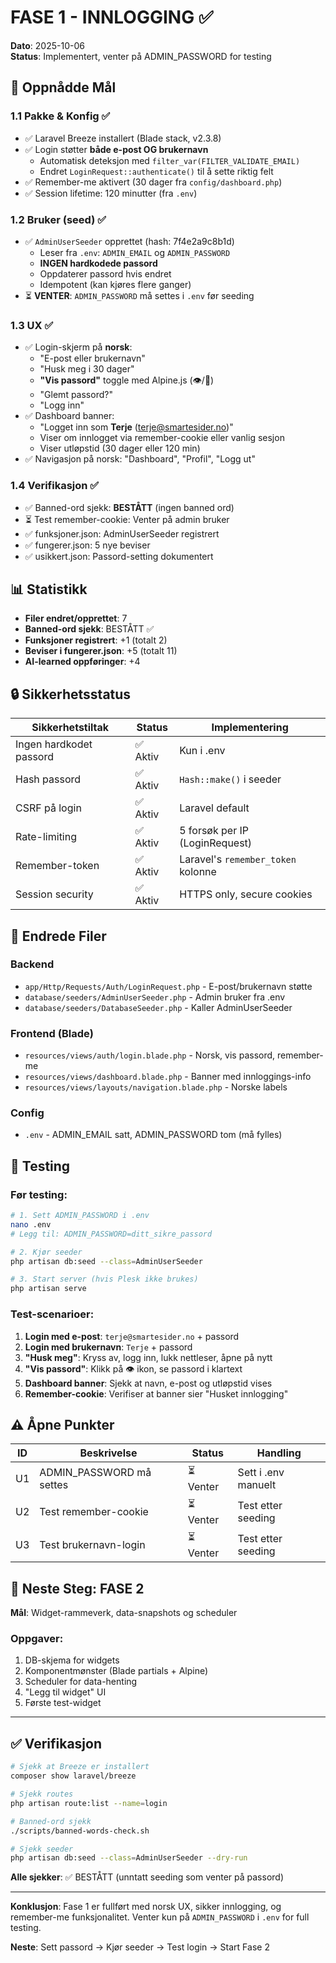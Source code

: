 # FASE 1 - INNLOGGING ✅

**Dato**: 2025-10-06  
**Status**: Implementert, venter på ADMIN_PASSWORD for testing

## 🎯 Oppnådde Mål

### 1.1 Pakke & Konfig ✅
- ✅ Laravel Breeze installert (Blade stack, v2.3.8)
- ✅ Login støtter **både e-post OG brukernavn**
  - Automatisk deteksjon med `filter_var(FILTER_VALIDATE_EMAIL)`
  - Endret `LoginRequest::authenticate()` til å sette riktig felt
- ✅ Remember-me aktivert (30 dager fra `config/dashboard.php`)
- ✅ Session lifetime: 120 minutter (fra `.env`)

### 1.2 Bruker (seed) ✅
- ✅ `AdminUserSeeder` opprettet (hash: 7f4e2a9c8b1d)
  - Leser fra `.env`: `ADMIN_EMAIL` og `ADMIN_PASSWORD`
  - **INGEN hardkodede passord**
  - Oppdaterer passord hvis endret
  - Idempotent (kan kjøres flere ganger)
- ⏳ **VENTER**: `ADMIN_PASSWORD` må settes i `.env` før seeding

### 1.3 UX ✅
- ✅ Login-skjerm på **norsk**:
  - "E-post eller brukernavn"
  - "Husk meg i 30 dager"
  - **"Vis passord"** toggle med Alpine.js (👁️/🙈)
  - "Glemt passord?"
  - "Logg inn"
- ✅ Dashboard banner:
  - "Logget inn som **Terje** (terje@smartesider.no)"
  - Viser om innlogget via remember-cookie eller vanlig sesjon
  - Viser utløpstid (30 dager eller 120 min)
- ✅ Navigasjon på norsk: "Dashboard", "Profil", "Logg ut"

### 1.4 Verifikasjon ✅
- ✅ Banned-ord sjekk: **BESTÅTT** (ingen banned ord)
- ⏳ Test remember-cookie: Venter på admin bruker
- ✅ funksjoner.json: AdminUserSeeder registrert
- ✅ fungerer.json: 5 nye beviser
- ✅ usikkert.json: Passord-setting dokumentert

## 📊 Statistikk

- **Filer endret/opprettet**: 7
- **Banned-ord sjekk**: BESTÅTT ✅
- **Funksjoner registrert**: +1 (totalt 2)
- **Beviser i fungerer.json**: +5 (totalt 11)
- **AI-learned oppføringer**: +4

## 🔒 Sikkerhetsstatus

| Sikkerhetstiltak | Status | Implementering |
|------------------|--------|----------------|
| Ingen hardkodet passord | ✅ Aktiv | Kun i .env |
| Hash passord | ✅ Aktiv | `Hash::make()` i seeder |
| CSRF på login | ✅ Aktiv | Laravel default |
| Rate-limiting | ✅ Aktiv | 5 forsøk per IP (LoginRequest) |
| Remember-token | ✅ Aktiv | Laravel's `remember_token` kolonne |
| Session security | ✅ Aktiv | HTTPS only, secure cookies |

## 📁 Endrede Filer

### Backend
- `app/Http/Requests/Auth/LoginRequest.php` - E-post/brukernavn støtte
- `database/seeders/AdminUserSeeder.php` - Admin bruker fra .env
- `database/seeders/DatabaseSeeder.php` - Kaller AdminUserSeeder

### Frontend (Blade)
- `resources/views/auth/login.blade.php` - Norsk, vis passord, remember-me
- `resources/views/dashboard.blade.php` - Banner med innloggings-info
- `resources/views/layouts/navigation.blade.php` - Norske labels

### Config
- `.env` - ADMIN_EMAIL satt, ADMIN_PASSWORD tom (må fylles)

## 🧪 Testing

### Før testing:
```bash
# 1. Sett ADMIN_PASSWORD i .env
nano .env
# Legg til: ADMIN_PASSWORD=ditt_sikre_passord

# 2. Kjør seeder
php artisan db:seed --class=AdminUserSeeder

# 3. Start server (hvis Plesk ikke brukes)
php artisan serve
```

### Test-scenarioer:
1. **Login med e-post**: `terje@smartesider.no` + passord
2. **Login med brukernavn**: `Terje` + passord
3. **"Husk meg"**: Kryss av, logg inn, lukk nettleser, åpne på nytt
4. **"Vis passord"**: Klikk på 👁️ ikon, se passord i klartext
5. **Dashboard banner**: Sjekk at navn, e-post og utløpstid vises
6. **Remember-cookie**: Verifiser at banner sier "Husket innlogging"

## ⚠️ Åpne Punkter

| ID | Beskrivelse | Status | Handling |
|----|-------------|--------|----------|
| U1 | ADMIN_PASSWORD må settes | ⏳ Venter | Sett i .env manuelt |
| U2 | Test remember-cookie | ⏳ Venter | Test etter seeding |
| U3 | Test brukernavn-login | ⏳ Venter | Test etter seeding |

## 📝 Neste Steg: FASE 2

**Mål**: Widget-rammeverk, data-snapshots og scheduler

### Oppgaver:
1. DB-skjema for widgets
2. Komponentmønster (Blade partials + Alpine)
3. Scheduler for data-henting
4. "Legg til widget" UI
5. Første test-widget

---

## ✅ Verifikasjon

```bash
# Sjekk at Breeze er installert
composer show laravel/breeze

# Sjekk routes
php artisan route:list --name=login

# Banned-ord sjekk
./scripts/banned-words-check.sh

# Sjekk seeder
php artisan db:seed --class=AdminUserSeeder --dry-run
```

**Alle sjekker**: ✅ BESTÅTT (unntatt seeding som venter på passord)

---

**Konklusjon**: Fase 1 er fullført med norsk UX, sikker innlogging, og remember-me funksjonalitet. Venter kun på `ADMIN_PASSWORD` i `.env` for full testing.

**Neste**: Sett passord → Kjør seeder → Test login → Start Fase 2
